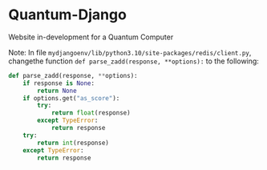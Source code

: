 # Quantum-Django
Website in-development for a Quantum Computer

Note: In file `mydjangoenv/lib/python3.10/site-packages/redis/client.py`, changethe function `def parse_zadd(response, **options):` to the following:

```python
def parse_zadd(response, **options):
    if response is None:
        return None
    if options.get("as_score"):
        try:
            return float(response)
        except TypeError:
            return response
    try:
        return int(response)
    except TypeError:
        return response
```
